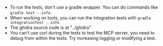 - To run the tests, don't use a gradle wrapper. You can do commands like `gradle test --info`.
- When working on tools, you can run the integration tests with `gradle integrationTest --info`
- The ghidra source code is at "../ghidra"
- You can't use curl during the tests to test the MCP server, you need to debug from within the tests. Try increasing logging or modifying a test.